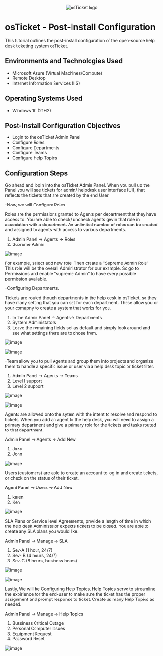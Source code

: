 <p align="center">
<img src="https://i.imgur.com/Clzj7Xs.png" alt="osTicket logo"/>
</p>

<h1>osTicket - Post-Install Configuration</h1>
This tutorial outlines the post-install configuration of the open-source help desk ticketing system osTicket.<br />


<h2>Environments and Technologies Used</h2>

- Microsoft Azure (Virtual Machines/Compute)
- Remote Desktop
- Internet Information Services (IIS)

<h2>Operating Systems Used </h2>

- Windows 10</b> (21H2)

<h2>Post-Install Configuration Objectives</h2>

- Login to the osTicket Admin Panel
- Configure Roles
- Configure Departments
- Configure Teams
- Configure Help Topics

<h2>Configuration Steps</h2>
Go ahead and login into the osTicket Admin Panel.  When you pull up the Panel you will see tickets for admin/ helpdesk user interface (UI), that reflects the tickets that are created by the end User. 

-Now, we will Configure Roles.

Roles are the permissions granted to Agents per department that they have access to. You are able to check/ uncheck agents gevin that role in association with a department. An unlimited number of roles can be created and assigned to agents with access to various departments. 

1. Admin Panel -> Agents -> Roles
2. Supreme Admin

![image](https://github.com/emodjeska/post-install-config/assets/143763072/fac4319b-c177-4338-af1c-8f94a00c0730)


For example, select add new role. Then create a "Supreme Admin Role" This role will be the overall Administrator for our example. So go to Permissions and enable "supreme Admin" to have every possible permission available.

-Configuring Departments.

Tickets are routed though departments in the help desk in osTicket, so they have many setting that you can set for each department. These allow you or your comapny to create a system that works for you.

1. In the Admin Panel -> Agents-> Departments
2. System Administators
3. Leave the remaining fields set as default and simply look around and see what settings there are to chose from.

  ![image](https://github.com/emodjeska/post-install-config/assets/143763072/3c99382a-3a93-4cfb-a0f4-2703761ea8cf)

![image](https://github.com/emodjeska/post-install-config/assets/143763072/47e8117d-e85d-4bf7-98c1-82c58e6fa15b)


-Team allow you to pull Agents and group them into projects and organize them to handle a specific issue or user via a help desk topic or ticket filter.

1. Admin Panel -> Agents -> Teams
2. Level l support
3. Level 2 support

![image](https://github.com/emodjeska/post-install-config/assets/143763072/7166f914-97e4-4088-bcde-f40f6cc82ad9)

![image](https://github.com/emodjeska/post-install-config/assets/143763072/6de59e53-24ad-4590-89a9-c3a91516f206)


Agents are allowed onto the sytem with the intent to resolve and respond to tickets. When you add an agent to the help desk, you will need to assign a primary department and give a primary role for the tickets and tasks routed to that department.

Admin Panel -> Agents -> Add New
1. Jane 
2. John

![image](https://github.com/emodjeska/post-install-config/assets/143763072/e05925bb-d059-4e97-9341-0a439a35bfdc)

Users (customers) are able to create an account to log in and  create tickets, or check on the status of their ticket.

Agent Panel -> Users -> Add New
1. karen
2. Ken

![image](https://github.com/emodjeska/post-install-config/assets/143763072/7107ed5f-72ab-4bc6-abfd-9cbbeb441be1)

SLA Plans or Service level Agreements, provide a length of time in which the help desk Administator expects tickets to be closed. You are able to create any SLA plans you would like.

Admin Panel -> Manage -> SLA

1. Sev-A (1 hour, 24/7)
2. Sev- B (4 hours, 24/7)
3. Sev-C (8 hours, business hours)

![image](https://github.com/emodjeska/post-install-config/assets/143763072/bf2a9c78-58f8-4b75-85a2-0e26960c8344)

![image](https://github.com/emodjeska/post-install-config/assets/143763072/8fc84ad6-02fa-43ad-b98f-41c0d675ff7d)

Lastly, We will be Configuring Help Topics. Help Topics serve to streamline the expirience for the end-user to make sure the ticket has the proper assignment and prompt response to ticket. Create as many Help Topics as needed.

Admin Panel -> Manage -> Help Topics

1. Bussiness Critical Outage
2. Personal Computer Issues
3. Equipment Request
4. Password Reset

![image](https://github.com/emodjeska/post-install-config/assets/143763072/17ea0bef-c0d4-4721-8891-7367181729c4)

